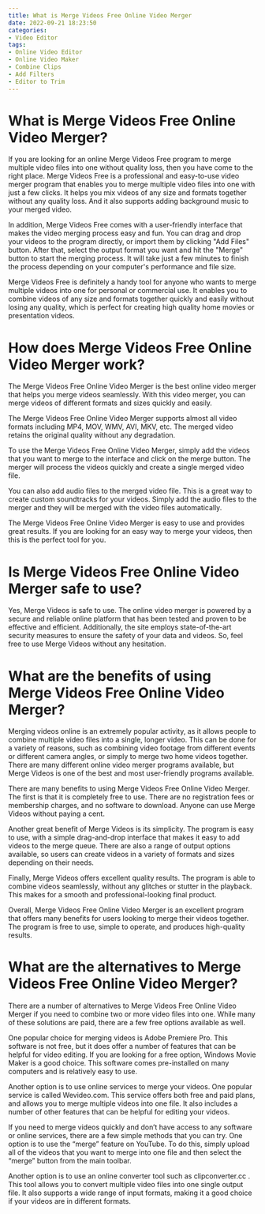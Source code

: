 ```yaml
---
title: What is Merge Videos Free Online Video Merger
date: 2022-09-21 18:23:50
categories:
- Video Editor
tags:
- Online Video Editor
- Online Video Maker
- Combine Clips
- Add Filters
- Editor to Trim
---
```



#  What is Merge Videos Free Online Video Merger?

If you are looking for an online Merge Videos Free program to merge multiple video files into one without quality loss, then you have come to the right place. Merge Videos Free is a professional and easy-to-use video merger program that enables you to merge multiple video files into one with just a few clicks. It helps you mix videos of any size and formats together without any quality loss. And it also supports adding background music to your merged video.

In addition, Merge Videos Free comes with a user-friendly interface that makes the video merging process easy and fun. You can drag and drop your videos to the program directly, or import them by clicking "Add Files" button. After that, select the output format you want and hit the "Merge" button to start the merging process. It will take just a few minutes to finish the process depending on your computer's performance and file size.

Merge Videos Free is definitely a handy tool for anyone who wants to merge multiple videos into one for personal or commercial use. It enables you to combine videos of any size and formats together quickly and easily without losing any quality, which is perfect for creating high quality home movies or presentation videos.

#  How does Merge Videos Free Online Video Merger work?

The Merge Videos Free Online Video Merger is the best online video merger that helps you merge videos seamlessly. With this video merger, you can merge videos of different formats and sizes quickly and easily.

The Merge Videos Free Online Video Merger supports almost all video formats including MP4, MOV, WMV, AVI, MKV, etc. The merged video retains the original quality without any degradation.

To use the Merge Videos Free Online Video Merger, simply add the videos that you want to merge to the interface and click on the merge button. The merger will process the videos quickly and create a single merged video file.

You can also add audio files to the merged video file. This is a great way to create custom soundtracks for your videos. Simply add the audio files to the merger and they will be merged with the video files automatically.

The Merge Videos Free Online Video Merger is easy to use and provides great results. If you are looking for an easy way to merge your videos, then this is the perfect tool for you.

#  Is Merge Videos Free Online Video Merger safe to use?

Yes, Merge Videos is safe to use. The online video merger is powered by a secure and reliable online platform that has been tested and proven to be effective and efficient. Additionally, the site employs state-of-the-art security measures to ensure the safety of your data and videos. So, feel free to use Merge Videos without any hesitation.

#  What are the benefits of using Merge Videos Free Online Video Merger?

Merging videos online is an extremely popular activity, as it allows people to combine multiple video files into a single, longer video. This can be done for a variety of reasons, such as combining video footage from different events or different camera angles, or simply to merge two home videos together. There are many different online video merger programs available, but Merge Videos is one of the best and most user-friendly programs available.

There are many benefits to using Merge Videos Free Online Video Merger. The first is that it is completely free to use. There are no registration fees or membership charges, and no software to download. Anyone can use Merge Videos without paying a cent.

Another great benefit of Merge Videos is its simplicity. The program is easy to use, with a simple drag-and-drop interface that makes it easy to add videos to the merge queue. There are also a range of output options available, so users can create videos in a variety of formats and sizes depending on their needs.

Finally, Merge Videos offers excellent quality results. The program is able to combine videos seamlessly, without any glitches or stutter in the playback. This makes for a smooth and professional-looking final product.

Overall, Merge Videos Free Online Video Merger is an excellent program that offers many benefits for users looking to merge their videos together. The program is free to use, simple to operate, and produces high-quality results.

#  What are the alternatives to Merge Videos Free Online Video Merger?

There are a number of alternatives to Merge Videos Free Online Video Merger if you need to combine two or more video files into one. While many of these solutions are paid, there are a few free options available as well.

One popular choice for merging videos is Adobe Premiere Pro. This software is not free, but it does offer a number of features that can be helpful for video editing. If you are looking for a free option, Windows Movie Maker is a good choice. This software comes pre-installed on many computers and is relatively easy to use.

Another option is to use online services to merge your videos. One popular service is called Wevideo.com. This service offers both free and paid plans, and allows you to merge multiple videos into one file. It also includes a number of other features that can be helpful for editing your videos.

If you need to merge videos quickly and don’t have access to any software or online services, there are a few simple methods that you can try. One option is to use the “merge” feature on YouTube. To do this, simply upload all of the videos that you want to merge into one file and then select the “merge” button from the main toolbar.

Another option is to use an online converter tool such as clipconverter.cc . This tool allows you to convert multiple video files into one single output file. It also supports a wide range of input formats, making it a good choice if your videos are in different formats.